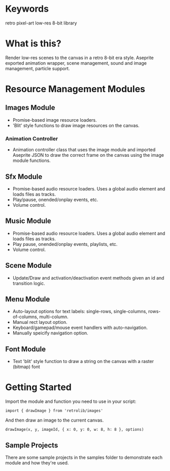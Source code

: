 # Keywords

retro pixel-art low-res 8-bit library

# What is this?

Render low-res scenes to the canvas in a retro 8-bit era style.  Aseprite exported animation wrapper, scene management, sound and image management, particle support.

# Resource Management Modules

## Images Module

- Promise-based image resource loaders.
- 'Blit' style functions to draw image resources on the canvas.

### Animation Controller

- Animation controller class that uses the image module and imported Aseprite JSON to draw the correct frame on the canvas using the image module functions.

## Sfx Module

- Promise-based audio resource loaders.  Uses a global audio element and loads files as tracks.
- Play/pause, onended/onplay events, etc.
- Volume control.

## Music Module

- Promise-based audio resource loaders.  Uses a global audio element and loads files as tracks.
- Play pause, onended/onplay events, playlists, etc.
- Volume control.

## Scene Module

- Update/Draw and activation/deactivation event methods given an id and transition logic.

## Menu Module

- Auto-layout options for text labels: single-rows, single-columns, rows-of-columns, multi-column.
- Manual rect layout option.
- Keyboard/gamepad/mouse event handlers with auto-navigation.
- Manually speicify navigation option.

## Font Module

- Text 'blit' style function to draw a string on the canvas with a raster (bitmap) font

# Getting Started

Import the module and function you need to use in your script:

```
import { drawImage } from 'retrolib/images'

```

And then draw an image to the current canvas.

```
drawImage(x, y, imageId, { x: 0, y: 0, w: 8, h: 8 }, options)

```

## Sample Projects

There are some sample projects in the samples folder to demonstrate each module and how they're used.